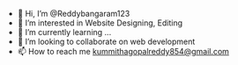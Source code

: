 - 👋 Hi, I’m @Reddybangaram123
- 👀 I’m interested in Website Designing, Editing 
- 🌱 I’m currently learning ...
- 💞️ I’m looking to collaborate on web development
- 📫 How to reach me kummithagopalreddy854@gmail.com


<!---
Reddybangaram123/Reddybangaram123 is a ✨ special ✨ repository because its `README.md` (this file) appears on your GitHub profile.
You can click the Preview link to take a look at your changes.
--->
